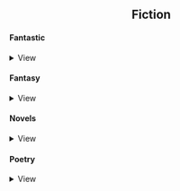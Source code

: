 <h2 align="center">Fiction</h2>


#### Fantastic
<details>
    <summary>View</summary>

- [x] Мы (Замятин)`[224/224]`
- [ ] Пикник на обочине (Стругацкие)`[0/256]`
- [ ] Нейромант. Трилогия "Киберпространство" (Уильям Гибсон)`[0/960]`
- [ ] Понедельник начинается в субботу (Стругацкие)`[0/320]`
- [ ] Трудно быть богом (Стругацкие)`[0/224]`
- [ ] Хищные вещи века (Стругацкие)`[0/256]`
- [ ] Облик грядущего (Уэллс Герберт Джордж)`[0/180]`
- [ ] Возвращение со звезд (Станислав Лем)`[0/320]`
- [ ] Эдем (Станислав Лем)`[0/320]`
- [ ] Куколки (Джон Уиндем)`[0/288]`
- [ ] День триффидов (Джон Уиндем)`[0/320]`
- [ ] Любовь в тумане будущего (Андрей Васильевич Марсов)`[0/18]`
- [x] Зона поражения (В.Орехов)`[416/416]`
- [x] Линия огня (В. Орехов)`[416/416]`
- [x] Дезертир (А.Степанов)`[320/320]`

</details>


#### Fantasy
<details>
    <summary>View</summary>

- [x] Игра престолов (Джордж Мартин)`[864/864]`
- [x] Мастер и Маргарита (Булгаков)`[416/416]`
- [x] Хоббит, или Туда и обратно (Толкин)`[310/310]`
- [ ] Облачный атлас (Митчелл)`[0/704]`
- [ ] Меч истины (Терри Гудкайнд)`[0/6952]`
    - [x] Первое правило волшебника`[836/836]`
    - [x] Камень Слёз`[982/982]`
    - [x] Защитники паствы`[623/623]`
    - [ ] Храм Ветров`[0/528]`
    - [ ] Дух огня`[0/800]`
    - [ ] Вера падших`[0/557]`
    - [ ] Столпы Творения`[0/608]`
    - [ ] Голая империя`[0/672]`
    - [ ] Огненная цепь`[0/672]`
    - [ ] Призрак`[0/673]`

</details>

#### Novels
<details>
    <summary>View</summary>

- [x] Мартин Иден (Джек Лондон)`[416/416]`
- [ ] Бесконечная шутка (Уоллес Д.Ф.)`[0/1280]`
- [ ] Улисс (Джеймс Джойс)`[0/730]`
- [ ] Поминки по Финнегану (Джеймс Джойс)`[0/600]`
- [ ] Радуга земного тяготения (Томас Пинчон)`[0/760]`
- [ ] Над пропастью во ржи (Джером Сэлинджер)`[0/213]`
- [x] Преступление и наказание (Достоевский)`[608/608]`
- [x] Гордость и предубеждение (Джейн Остин)`[416/416]`
- [ ] Унесённые ветром (Маргарет Митчелл)`[0/672]`
- [x] Повелитель мух (Уильям Голдинг)`[318/318]`
- [ ] Поющие в терновнике (Колин Маккалоу)`[0/692]`
- [ ] Трое в лодке, не считая собаки (Джером)`[0/228]`
- [ ] Случаи (Хармс)`[0/720]`
- [ ] Над кукушкиным гнездом (Кен Кизи)`[0/384]`
- [ ] Вино из одуванчиков (Брэдбэри)`[0/320]`
- [ ] Граф Монте-Кристо (Дюма)`[0/1216]`
- [ ] Я ем тишину ложками (Майкл Финкель)`[0/256]`
- [ ] В темноте (Даниэль Пайснер, Кристина Хигер)`[0/288]`
- [ ] Обожженные языки (Паланик)`[0/352]`
- [x] Исчезнувшая (Гиллиан Флинн)`[512/512]`
- [ ] Илиада (Гомер)`[0/576]`
- [ ] Одиссея (Гомер)`[0/416]`
- [ ] Сердца трёх (Джек Лондон)`[0/368]`
- [ ] Американские боги (Нил Гейман)`[0/640]`
- [ ] Письма незнакомке (Андре Моруа)`[0/224]`
- [ ] Убить пересмешника (Харпер Ли)`[0/416]`
- [ ] Семь смертей (Эвелины Хардкасл)`[0/512]`
- [ ] Триумфальная арка (Эрих Мария Ремарк)`[0/640]`
- [ ] Время жить и время умирать (Ремарк)`[0/448]`
- [ ] Черный обелиск (Ремарк)`[0/480]`
- [ ] Атлант расправил плечи (Айн Рэнд)`[0/1408]`
  - [ ] Ч. I. Непротивление`[0/436]`
  - [ ] Ч. II. Или -или.`[0/424]`
  - [ ] Ч. III. А есть А`[0/538]`
- [x] О дивный новый мир (Олдос Хаксли)`[352/352]`
- [-] Ярмарка Тщеславия (Уильям Теккерей)`[98/928]`
- [ ] Котлован (Андрей Платонов)`[0/192]`
- [ ] Кристина (Стивен Кинг)`[0/544]`
- [ ] Мизери (Стивен Кинг)`[0/384]`
- [ ] Чужак (Стивен Кинг)`[0/576]`
- [ ] Под стеклянным колпаком (Сильвия Плат)`[0/320]`
- [ ] Театр (Уильям Сомерсет Моэм)`[0/320]`
- [ ] Игра в бисер (Герман Гессе)`[0/512]`
- [ ] [x] Демиан (Герман Гессе)`[224/224]`
- [ ] Осень патриарха (Габриэль Гарсиа Маркес)`[0/416]`
- [ ] Человек, который смеется (Виктор Гюго)`[0/704]`
- [ ] Отель (Артур Хейли)`[0/608]`
- [ ] Что делать? (Николай Чернышевский)`[0/576]`
- [ ] Двадцать четыре часа из жизни женщины (Стефан Цвейг)`[0/288]`
- [ ] Война миров (Герберт Уэллс)`[0/288]`
- [ ] Железная пята (Джек Лондон)`[0/352]`
- [ ] Странная история доктора Джекила и мистера Хайда (Роберт Стивенсон)`[0/416]`
- [ ] Бремя страстей человеческих (Уильям Сомерсет Моэм)`[0/800]`
- [ ] Шагреневая кожа (Оноре де Бальзак)`[0/320]`
- [ ] Механическое пианино (Курт Воннегут)`[0/416]`
- [ ] Завтрак для чемпионов (Курт Воннегут)`[0/288]`
- [ ] Добро пожаловать в обезьянник (Курт Воннегут)`[0/384]`
- [ ] Колыбель для кошки (Курт Воннегут)`[0/288]`
- [ ] Чума (Альбер Камю)`[0/384]`
- [ ] Бабушка велела кланяться и передать, что просит прощения (Фредрик Бакман)`[0/480]`
- [ ] Сто лет одиночества (Габриэль Гарсиа Маркес)`[0/544]`
- [ ] Цветы для Элджернона (Дэниел Киз)`[0/382]`
- [ ] Тошнота (Жан-Поль Сартр)`[0/320]`
- [ ] Возраст зрелости (Жан-Поль Сартр)`[0/416]`
- [ ] Стена и другие новеллы (Жан-Поль Сартр)`[0/288]`
- [ ] Почтительная потаскушка (Жан-Поль Сартр)`[0/256]`
- [ ] Шоколад (Джоанн Харрис)`[0/352]`
- [ ] Тень ветра (Карлос Сафон)`[0/576]`
- [ ] Одиннадцать минут (Пауло Коэльо)`[0/320]`
- [ ] Божественная комедия (Данте Алигьери)`[0/800]`
- [ ] Процесс (Франц Кафка)`[0/288]`
- [ ] Джейн Эйр (Шарлотта Бронте)`[0/672]`
- [ ] Посторонний. Миф о Сизифе. Калигула (Альбер Камю)`[0/384]`
- [ ] Падение. Изгнание и царство (Альбер Камю)`[0/320]`
- [ ] Между прошлым и будущим (Карен Уайт)`[0/413]`
- [ ] Большие надежды (Диккенс)`[0/485]`
- [ ] Собор Парижской Богоматери (Виктор Гюгю)`[0/592]`
- [ ] Гроздья гнева (Джон Стейнбек)`[0/608]`
- [ ] К востоку от Эдема (Джон Стейнбек)`[0/960]`
- [ ] О мышах и людях. Жемчужина (Джон Стейнбек)`[0/256]`
- [ ] Американская трагедия (Теодор Драйзер)`[0/1024]`
- [ ] Волшебная гора (Томас Манн)`[0/928]`
- [ ] Звук и ярость (Уильям Фолкнер)`[0/416]`
- [ ] Осквернитель праха (Уильям Фолкнер)`[0/320]`
- [ ] Голод (Кнут Гамсун)`[0/224]`
- [ ] Пан. Виктория (Кнут Гамсун)`[0/288]`
- [ ] Солнечные берега реки Леты (Ирвин Шоу)`[0/384]`
- [ ] Богоматерь цветов (Жан Жене)`[0/226]`
- [ ] Чудо о розе (Жан Жене)`[0/289]`
- [ ] Дневник вора (Жан Жене)`[0/213]`
- [ ] Кармилла (Джозеф Шеридан Ле Фаню)`[0/71]`
- [ ] Американский герой (Ларри Бейнхарт)`[0/409]`

</details>


#### Poetry
<details>
    <summary>View</summary>

- [x] Великий дух (Перси Биш Шелли)`[416/416]`
- [x] Сонеты (Шекспир)`[154/154]`
- [ ] Поэтический мир прерафаэлитов`[0/207]`
- [ ] Королевские идиллии (Теннисон)`[0/423]`
- [x] Улисс (Теннисон)`[3/3]`
- [x] Сэр Галахад (Теннисон)`[3/3]`
- [x] Стихотворения (Теннисон)`[57/57]`
- [ ] Стихотворения. Пьесы (Эмиль Верхарн, Морис Метерлинк)`[0/601]`
- [ ] Вечный слушатель`[0/651]`
- [ ] Английская классическая эпиграмма`[0/73]`
- [ ] Возвращенный рай (Джон Мильтон)`[0/60]`
- [ ] Стихотворения (Джон Мильтон)`[0/63]`
- [ ] Потерянный рай. Возвращенный рай. Другие поэтические произведения (Джон Мильтон)`[0/886]`
- [ ] Стихи и поэмы (Роберт Саути)`[0/963]`
- [ ] Письма (Джон Китс)`[0/115]`
- [ ] Стихотворения и поэмы (Джон Китс)`[0/244]`
- [ ] Сонеты (Луиш де Камоэнс)`[0/21]`
- [ ] Лузиады. Сонеты (Луиш де Камоэнс)`[0/490]`
- [ ] Элегия тени (Фернандо Пессоа)`[0/73]`
- [ ] Лирика (Фернандо Пессоа)`[0/224]`
- [ ] Валезанские катрены (Райнер Мария Рильке)`[0/11]`
- [ ] Жизнь девы Марии (Райнер Мария Рильке)`[0/11]`
- [ ] Стихи (Райнер Мария Рильке)`[0/21]`
- [ ] Зеленый дом (Теодор Крамер)`[0/130]`
- [ ] Трагедии (Йост ван ден Вондел)`[0/395]`
- [ ] Избранные стихи (Киплинг)`[0/331]`
- [ ] Собрание сочинений (Брюсов)`[0/1298]`
  - [ ] Том I. Стихотворения 1892-1909`[0/445]`
  - [ ] Том II. Стихотворения 1909-1917`[0/330]`
  - [ ] Том III. Стихотворения 1918-1924 `[0/523]`
- [ ] Эллинские поэты. VIII -III вв. до н. э.`[0/463]`
- [ ] Собрание стихотворений (Силвия Плат)`[0/436]`
- [ ] Анналы (Отрывки) (Квинт Энний)`[0/4]`
- [ ] Полное собрание стихотворений (Кавафис)`[0/505]`
- [ ] Русская кавафиана (Кавафис)`[0/656]`
- [ ] Стихотворения (Верлен)`[0/1375]`
  - [ ] Том I`[0/844]`
  - [ ] Том II`[0/531]`
- [ ] Октавия (Сенека)`[0/40]`
- [ ] Федра (Сенека)`[0/43]`

</details>
